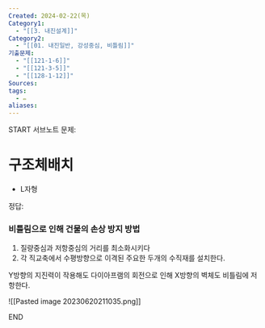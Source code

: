 ```yaml
---
Created: 2024-02-22(목)
Category1:
  - "[[3. 내진설계]]"
Category2:
  - "[[01. 내진일반, 강성중심, 비틀림]]"
기출문제:
  - "[[121-1-6]]"
  - "[[121-3-5]]"
  - "[[128-1-12]]"
Sources: 
tags:
  - ✏️
aliases:
---
```

START
서브노트
문제:  
# 구조체배치
- L자형



정답: 


### 비틀림으로 인해 건물의 손상 방지 방법
1. 질량중심과 저항중심의 거리를 최소화시키다
2. 각 직교축에서 수평방향으로 이격된 주요한 두개의 수직재를 설치한다.

Y방향의 지진력이 작용해도 다이아프램의 회전으로 인해 X방향의 벽체도 비틀림에 저항한다.

![[Pasted image 20230620211035.png]]
<!--ID: 1687265196577-->
END

